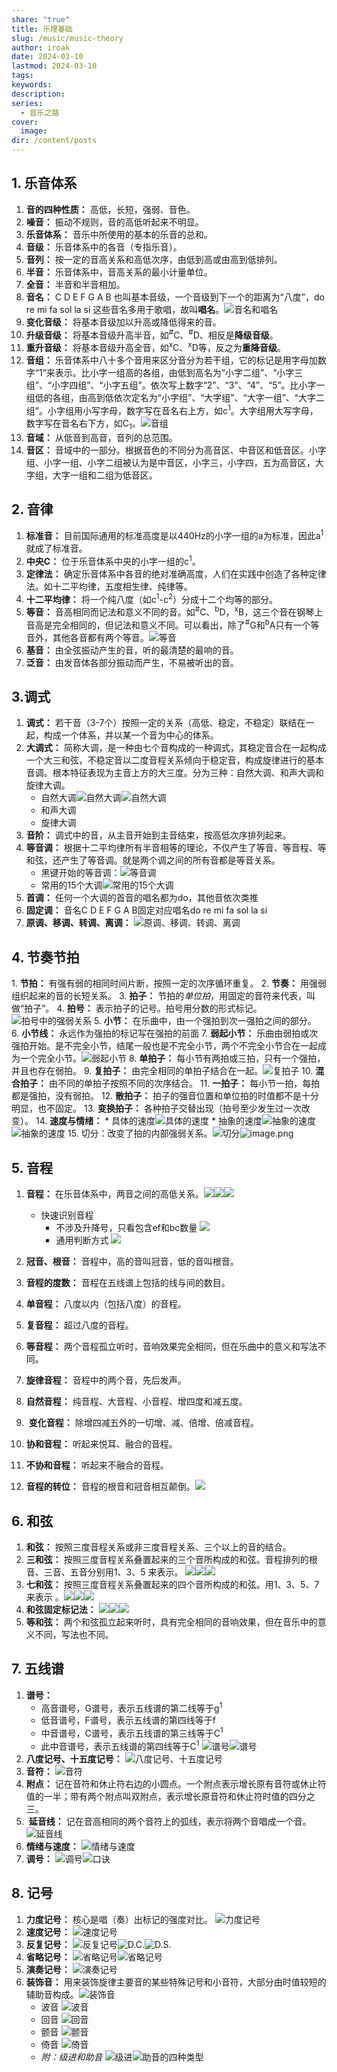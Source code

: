 ```yaml
---
share: "true"
title: 乐理基础
slug: /music/music-theory
author: iroak
date: 2024-03-10
lastmod: 2024-03-10
tags: 
keywords: 
description: 
series:
  - 音乐之路
cover:
  image: 
dir: /content/posts
---
```


## 1. 乐音体系
1. **音的四种性质：** 高低，长短，强弱、音色。
2. **噪音：** 振动不规则，音的高低听起来不明显。
3. **乐音体系：** 音乐中所使用的基本的乐音的总和。
4. **音级：** 乐音体系中的各音（专指乐音）。
5. **音列：** 按一定的音高关系和高低次序，由低到高或由高到低排列。
6. **半音：** 乐音体系中，音高关系的最小计量单位。
7. **全音：** 半音和半音相加。
8. **音名：** C D E F G A B 也叫基本音级，一个音级到下一个的距离为“八度”，do re mi fa sol la si 这些音名多用于歌唱，故叫**唱名**。![音名和唱名](https://i-echo.oss-cn-shenzhen.aliyuncs.com/img/1da147feb3b421d5ef6f69cd18e1be98.webp)
9. **变化音级：** 将基本音级加以升高或降低得来的音。
10. **升级音级：** 将基本音级升高半音，如<sup>#</sup>C、<sup>#</sup>D、相反是**降级音级**。
11. **重升音级：** 将基本音级升高全音，如<sup>x</sup>C、<sup>x</sup>D等，反之为**重降音级**。
12. **音组：** 乐音体系中八十多个音用来区分音分为若干组，它的标记是用字母加数字“1”来表示。比小字一组高的各组，由低到高名为“小字二组”、“小字三组”、“小字四组”、“小字五组”。依次写上数字“2”、“3”、“4”、“5”。比小字一组低的各组，由高到低依次定名为“小字组”、“大字组”、“大字一组”、“大字二组”。小字组用小写字母，数字写在音名右上方，如c<sup>1</sup>。大字组用大写字母，数字写在音名右下方，如C<sub>1</sub>。![音组](https://i-echo.oss-cn-shenzhen.aliyuncs.com/img/d7d03a18ef3153b165c514ae7185d692.webp)
13. **音域：** 从低音到高音，音列的总范围。
14. **音区：** 音域中的一部分。根据音色的不同分为高音区、中音区和低音区。小字组、小字一组、小字二组被认为是中音区，小字三，小字四，五为高音区，大字组，大字一组和二组为低音区。
## 2. 音律
1. **标准音：** 目前国际通用的标准高度是以440Hz的小字一组的a为标准，因此a<sup>1</sup>就成了标准音。
2. **中央C：** 位于乐音体系中央的小字一组的c<sup>1</sup>。
3. **定律法：** 确定乐音体系中各音的绝对准确高度，人们在实践中创造了各种定律法。如十二平均律，五度相生律、纯律等。
4. **十二平均律：** 将一个纯八度（如c<sup>1</sup>-c<sup>2</sup>）分成十二个均等的部分。
5. **等音：** 音高相同而记法和意义不同的音。如<sup>#</sup>C、<sup>b</sup>D，<sup>x</sup>B，这三个音在钢琴上音高是完全相同的，但记法和意义不同。可以看出，除了<sup>#</sup>G和<sup>b</sup>A只有一个等音外，其他各音都有两个等音。![等音](https://i-echo.oss-cn-shenzhen.aliyuncs.com/img/49f603e8236bd67d4381e62637e100b5.webp)
6. **基音：** 由全弦振动产生的音，听的最清楚的最响的音。
7. **泛音：** 由发音体各部分振动而产生，不易被听出的音。
## 3.调式
1. **调式：** 若干音（3-7个）按照一定的关系（高低、稳定，不稳定）联结在一起，构成一个体系，并以某一个音为中心的体系。
2. **大调式：** 简称大调，是一种由七个音构成的一种调式，其稳定音合在一起构成一个大三和弦，不稳定音以二度音程关系倾向于稳定音，构成旋律进行的基本音调。根本特征表现为主音上方的大三度。分为三种：自然大调、和声大调和旋律大调。
	* 自然大调![自然大调](https://i-echo.oss-cn-shenzhen.aliyuncs.com/img/9afb330ce150a1f57deeecef0b76e0fc.webp)![自然大调](https://i-echo.oss-cn-shenzhen.aliyuncs.com/img/c6508dfb9ca9633dbae7eb4aa83f3fe9.webp)
	* 和声大调
	* 旋律大调
3. **音阶：** 调式中的音，从主音开始到主音结束，按高低次序排列起来。
4. **等音调：** 根据十二平均律所有半音相等的理论，不仅产生了等音、等音程、等和弦，还产生了等音调。就是两个调之间的所有音都是等音关系。
	* 黑键开始的等音调：![等音调](https://i-echo.oss-cn-shenzhen.aliyuncs.com/img/892e29b4c45557b4d57627d75ce3c052.webp)
	* 常用的15个大调![常用的15个大调](https://i-echo.oss-cn-shenzhen.aliyuncs.com/img/05d506eac9e52db856719a930ca4d37c.webp)
5. **首调：** 任何一个大调的首音的唱名都为do，其他音依次类推
6. **固定调：** 音名C D E F G A B固定对应唱名do re mi fa sol la si 
7. **原调、移调、转调、离调：** ![原调、移调、转调、离调](https://i-echo.oss-cn-shenzhen.aliyuncs.com/img/b597c2f577f27b25260b631d5480bd98.webp)
## 4. 节奏节拍
 1. **节拍：** 有强有弱的相同时间片断，按照一定的次序循环重复。
 2. **节奏：** 用强弱组织起来的音的长短关系。
 3. **拍子：** 节拍的*单位拍*，用固定的音符来代表，叫做“拍子”。
 4. **拍号：** 表示拍子的记号。拍号用分数的形式标记。![拍号中的强弱关系](https://i-echo.oss-cn-shenzhen.aliyuncs.com/img/e31bce8918eaeb58434302f02bc8f528.webp)
 5. **小节：** 在乐曲中，由一个强拍到次一强拍之间的部分。
 6. **小节线：** 永远作为强拍的标记写在强拍的前面
 7. **弱起小节：** 乐曲由弱拍或次强拍开始。是不完全小节，结尾一般也是不完全小节，两个不完全小节合在一起成为一个完全小节。![弱起小节](https://i-echo.oss-cn-shenzhen.aliyuncs.com/img/d10695ef8fa9675c9e058015731052da.webp)
 8. **单拍子：** 每小节有两拍或三拍，只有一个强拍，并且也存在弱拍。
 9. **复拍子：** 由完全相同的单拍子结合在一起。![复拍子](https://i-echo.oss-cn-shenzhen.aliyuncs.com/img/baaca7841fdde8e3cf095c54528bef50.webp)
 10. **混合拍子：** 由不同的单拍子按照不同的次序结合。
 11. **一拍子：** 每小节一拍，每拍都是强拍，没有弱拍。
 12. **散拍子：** 拍子的强音位置和单位拍的时值都不是十分明显，也不固定。
 13. **变换拍子：** 各种拍子交替出现（拍号至少发生过一次改变）。
 14. **速度与情绪：**
	 * 具体的速度![具体的速度](https://i-echo.oss-cn-shenzhen.aliyuncs.com/img/bdf5effaba829fc3226e7bd0a74e6046.webp)
	 * 抽象的速度![抽象的速度](https://i-echo.oss-cn-shenzhen.aliyuncs.com/img/e46261a518d00c011ee83043e775ca18.webp)![抽象的速度](https://i-echo.oss-cn-shenzhen.aliyuncs.com/img/892cd6f9aa08149e1b2553c49886da0f.webp)
15. 切分：改变了拍的内部强弱关系。![切分](https://i-echo.oss-cn-shenzhen.aliyuncs.com/img/f72771d915cadebc28fdb7eafd1f9f62.webp)![image.png](https://i-echo.oss-cn-shenzhen.aliyuncs.com/img/a02861e6148964a6cdcff1a2e2773e35.webp)

## 5. 音程
1. **音程：** 在乐音体系中，两音之间的高低关系。![](https://i-echo.oss-cn-shenzhen.aliyuncs.com/img/84d9db5d9d9bb16fd411bc14ef1226d3.webp)![](https://i-echo.oss-cn-shenzhen.aliyuncs.com/img/5c9f3d72eaad9c82bfcdf6408a5c5aa8.webp)![](https://i-echo.oss-cn-shenzhen.aliyuncs.com/img/caef4dea42a6e24376b8c956c92debf2.webp)
 
	* 快速识别音程
		* 不涉及升降号，只看包含ef和bc数量 ![](https://i-echo.oss-cn-shenzhen.aliyuncs.com/img/a62a6209aa9610a72e5975c258f909b2.webp)
		* 通用判断方式  ![](https://i-echo.oss-cn-shenzhen.aliyuncs.com/img/713b4592209892f022cbc2a16c7774a2.webp)
2. **冠音、根音：** 音程中，高的音叫冠音，低的音叫根音。
3. **音程的度数：** 音程在五线谱上包括的线与间的数目。
4. **单音程：** 八度以内（包括八度）的音程。
5. **复音程：** 超过八度的音程。
6. **等音程：** 两个音程孤立听时，音响效果完全相同，但在乐曲中的意义和写法不同。
7. **旋律音程：** 音程中的两个音，先后发声。
8. **自然音程：** 纯音程、大音程、小音程、增四度和减五度。
9.  **变化音程：** 除增四减五外的一切增、减、倍增、倍减音程。
10. **协和音程：** 听起来悦耳、融合的音程。
11. **不协和音程：** 听起来不融合的音程。
12. **音程的转位：** 音程的根音和冠音相互颠倒。![](https://i-echo.oss-cn-shenzhen.aliyuncs.com/img/765667c9e50302c1a5a7982979d44d38.webp)
## 6. 和弦
1. **和弦：** 按照三度音程关系或非三度音程关系、三个以上的音的结合。
2. **三和弦：** 按照三度音程关系叠置起来的三个音所构成的和弦。音程排列的根音、三音、五音分别用1、3、5 来表示。 ![](https://i-echo.oss-cn-shenzhen.aliyuncs.com/img/cb9f77a5cd743cb308c1ee1d1ee47187.webp)![](https://i-echo.oss-cn-shenzhen.aliyuncs.com/img/0f2428852e1a18bd612696954bc0a232.webp)![](https://i-echo.oss-cn-shenzhen.aliyuncs.com/img/e7e856aa63295d195b4b2ad3f08e5af8.webp)
3. **七和弦：** 按照三度音程关系叠置起来的四个音所构成的和弦。用1、3、5、7来表示 。![](https://i-echo.oss-cn-shenzhen.aliyuncs.com/img/0abbce115754bf25b27e816c9ffa8f35.webp)![](https://i-echo.oss-cn-shenzhen.aliyuncs.com/img/3d749b00e3719c2c4f0cac87aa0bbd18.webp)![](https://i-echo.oss-cn-shenzhen.aliyuncs.com/img/55ba5fac316e6dbfd44a1b3f9e7a2989.webp)
4. **和弦固定标记法：** ![](https://i-echo.oss-cn-shenzhen.aliyuncs.com/img/a806f1047a5d71b81ba305fbe23e352f.webp)![](https://i-echo.oss-cn-shenzhen.aliyuncs.com/img/f5f062c1f47e576cb8e9553f1a22f558.webp)![](https://i-echo.oss-cn-shenzhen.aliyuncs.com/img/776548b5795179616eb5803933193cc3.webp)
5. **等和弦：** 两个和弦孤立起来听时，具有完全相同的音响效果，但在音乐中的意义不同，写法也不同。
## 7. 五线谱
1. **谱号：** 
	* 高音谱号，G谱号，表示五线谱的第二线等于g<sup>1</sup>
	* 低音谱号，F谱号，表示五线谱的第四线等于f
	* 中音谱号，C谱号，表示五线谱的第三线等于C<sup>1</sup>
	* 此中音谱号，表示五线谱的第四线等于C<sup>1</sup>
	![谱号](https://i-echo.oss-cn-shenzhen.aliyuncs.com/img/4b900d52862524f7a04c457fd56dc6cf.webp)![谱号](https://i-echo.oss-cn-shenzhen.aliyuncs.com/img/ea897c5a9ddb2a3171227b73a59267de.webp)
2. **八度记号、十五度记号：** ![八度记号、十五度记号](https://i-echo.oss-cn-shenzhen.aliyuncs.com/img/57d0d0df63b24b9969964baa782bd901.webp)
3. **音符：** ![音符](https://i-echo.oss-cn-shenzhen.aliyuncs.com/img/3b140ba8512f30c1f26bbb10c6366b68.webp)
4. **附点：** 记在音符和休止符右边的小圆点。一个附点表示增长原有音符或休止符值的一半；带有两个附点叫双附点，表示增长原音符和休止符时值的四分之三。
5.  **延音线：** 记在音高相同的两个音符上的弧线，表示将两个音唱成一个音。![延音线](https://i-echo.oss-cn-shenzhen.aliyuncs.com/img/4d98810a0aee8c0b75a6e5d927aeb75a.webp)
6. **情绪与速度：** ![情绪与速度](https://i-echo.oss-cn-shenzhen.aliyuncs.com/img/cbd8301a4f62f9db8008c425a0f4c03a.webp)
7. **调号：** ![调号](https://i-echo.oss-cn-shenzhen.aliyuncs.com/img/b2b3902e45fbe5337a101411e1ca389c.webp)![口诀](https://i-echo.oss-cn-shenzhen.aliyuncs.com/img/0c00720dd9157fbc2e90008067a2f30a.webp)
## 8. 记号
1. **力度记号：** 核心是唱（奏）出标记的强度对比。 ![力度记号](https://i-echo.oss-cn-shenzhen.aliyuncs.com/img/ed3d33e49de96153761183d512d777f2.webp)
2. **速度记号：**  ![速度记号](https://i-echo.oss-cn-shenzhen.aliyuncs.com/img/15d6568366493533222760b2040b3bae.webp)
3. **反复记号：** ![反复记号](https://i-echo.oss-cn-shenzhen.aliyuncs.com/img/2737a725f161f724d329ff12377efe4a.webp)![D.C.](https://i-echo.oss-cn-shenzhen.aliyuncs.com/img/4f078be1497d4b35971d9300e62a7567.webp)![D.S.](https://i-echo.oss-cn-shenzhen.aliyuncs.com/img/a69a0724c84df20bd429d2ff350bdc2a.webp)
4. **省略记号：** ![省略记号](https://i-echo.oss-cn-shenzhen.aliyuncs.com/img/610e41d3e574b68eff78b82f8da972dc.webp)![省略记号](https://i-echo.oss-cn-shenzhen.aliyuncs.com/img/5e6f0ca5b3de7b106612083962cf4c79.webp)
5. **演奏记号：** ![演奏记号](https://i-echo.oss-cn-shenzhen.aliyuncs.com/img/839ef69b699cee58629130a3bf5dd7e4.webp)
6. **装饰音：** 用来装饰旋律主要音的某些特殊记号和小音符，大部分由时值较短的辅助音构成。![装饰音](https://i-echo.oss-cn-shenzhen.aliyuncs.com/img/8cc8b75bad4505dc3df135d97679af5a.webp)
	* 波音 ![波音](https://i-echo.oss-cn-shenzhen.aliyuncs.com/img/29261711a8c7df1899cb1ef7329508d8.webp)
	* 回音 ![回音](https://i-echo.oss-cn-shenzhen.aliyuncs.com/img/28e3057bf4ae376a25e5673f8280c90c.webp)
	* 颤音 ![颤音](https://i-echo.oss-cn-shenzhen.aliyuncs.com/img/4378c5576c91886bd17056065af85baa.webp)
	* 倚音 ![倚音](https://i-echo.oss-cn-shenzhen.aliyuncs.com/img/47e6968ca890d3b6632ebf9ae16b53fa.webp)
	* *附：级进和助音* ![级进](https://i-echo.oss-cn-shenzhen.aliyuncs.com/img/ad563cd2083a00bfc2407d985729c27c.webp)![助音的四种类型](https://i-echo.oss-cn-shenzhen.aliyuncs.com/img/72e5be64f2d07a17d484c7802f6b065e.webp)














